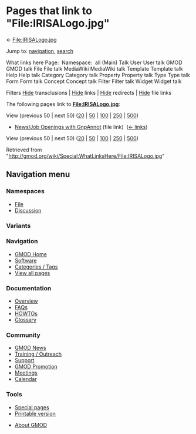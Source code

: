<div id="mw-page-base" class="noprint">

</div>

<div id="mw-head-base" class="noprint">

</div>

<div id="content" class="mw-body" role="main">

<span id="top"></span>

<div id="mw-js-message" style="display:none;">

</div>



# <span dir="auto">Pages that link to "File:IRISALogo.jpg"</span>

<div id="bodyContent">

<div id="contentSub">

← [File:IRISALogo.jpg](/wiki/File:IRISALogo.jpg "File:IRISALogo.jpg")

</div>

<div id="jump-to-nav" class="mw-jump">

Jump to: [navigation](#mw-navigation), [search](#p-search)

</div>

<div id="mw-content-text">

What links here Page:  Namespace:  all (Main) Talk User User talk GMOD
GMOD talk File File talk MediaWiki MediaWiki talk Template Template talk
Help Help talk Category Category talk Property Property talk Type Type
talk Form Form talk Concept Concept talk Filter Filter talk Widget
Widget talk

Filters
[Hide](/mediawiki/index.php?title=Special:WhatLinksHere/File:IRISALogo.jpg&hidetrans=1 "Special:WhatLinksHere/File:IRISALogo.jpg")
transclusions \|
[Hide](/mediawiki/index.php?title=Special:WhatLinksHere/File:IRISALogo.jpg&hidelinks=1 "Special:WhatLinksHere/File:IRISALogo.jpg")
links \|
[Hide](/mediawiki/index.php?title=Special:WhatLinksHere/File:IRISALogo.jpg&hideredirs=1 "Special:WhatLinksHere/File:IRISALogo.jpg")
redirects \|
[Hide](/mediawiki/index.php?title=Special:WhatLinksHere/File:IRISALogo.jpg&hideimages=1 "Special:WhatLinksHere/File:IRISALogo.jpg")
file links

The following pages link to
**[File:IRISALogo.jpg](/wiki/File:IRISALogo.jpg "File:IRISALogo.jpg")**:

View (previous 50 \| next 50)
([20](/mediawiki/index.php?title=Special:WhatLinksHere/File:IRISALogo.jpg&limit=20 "Special:WhatLinksHere/File:IRISALogo.jpg")
\|
[50](/mediawiki/index.php?title=Special:WhatLinksHere/File:IRISALogo.jpg&limit=50 "Special:WhatLinksHere/File:IRISALogo.jpg")
\|
[100](/mediawiki/index.php?title=Special:WhatLinksHere/File:IRISALogo.jpg&limit=100 "Special:WhatLinksHere/File:IRISALogo.jpg")
\|
[250](/mediawiki/index.php?title=Special:WhatLinksHere/File:IRISALogo.jpg&limit=250 "Special:WhatLinksHere/File:IRISALogo.jpg")
\|
[500](/mediawiki/index.php?title=Special:WhatLinksHere/File:IRISALogo.jpg&limit=500 "Special:WhatLinksHere/File:IRISALogo.jpg"))

- [News/Job Openings with
  GnpAnnot](/wiki/News/Job_Openings_with_GnpAnnot "News/Job Openings with GnpAnnot")
  (file link) ‎ <span class="mw-whatlinkshere-tools">([←
  links](/mediawiki/index.php?title=Special:WhatLinksHere&target=News%2FJob+Openings+with+GnpAnnot "Special:WhatLinksHere"))</span>

View (previous 50 \| next 50)
([20](/mediawiki/index.php?title=Special:WhatLinksHere/File:IRISALogo.jpg&limit=20 "Special:WhatLinksHere/File:IRISALogo.jpg")
\|
[50](/mediawiki/index.php?title=Special:WhatLinksHere/File:IRISALogo.jpg&limit=50 "Special:WhatLinksHere/File:IRISALogo.jpg")
\|
[100](/mediawiki/index.php?title=Special:WhatLinksHere/File:IRISALogo.jpg&limit=100 "Special:WhatLinksHere/File:IRISALogo.jpg")
\|
[250](/mediawiki/index.php?title=Special:WhatLinksHere/File:IRISALogo.jpg&limit=250 "Special:WhatLinksHere/File:IRISALogo.jpg")
\|
[500](/mediawiki/index.php?title=Special:WhatLinksHere/File:IRISALogo.jpg&limit=500 "Special:WhatLinksHere/File:IRISALogo.jpg"))

</div>

<div class="printfooter">

Retrieved from
"<http://gmod.org/wiki/Special:WhatLinksHere/File:IRISALogo.jpg>"

</div>

<div id="catlinks" class="catlinks catlinks-allhidden">

</div>

<div class="visualClear">

</div>

</div>

</div>

<div id="mw-navigation">

## Navigation menu

<div id="mw-head">



<div id="left-navigation">

<div id="p-namespaces" class="vectorTabs" role="navigation"
aria-labelledby="p-namespaces-label">

### Namespaces

- <span id="ca-nstab-image"><a href="/wiki/File:IRISALogo.jpg" accesskey="c"
  title="View the file page [c]">File</a></span>
- <span id="ca-talk"><a
  href="/mediawiki/index.php?title=File_talk:IRISALogo.jpg&amp;action=edit&amp;redlink=1"
  accesskey="t"
  title="Discussion about the content page [t]">Discussion</a></span>

</div>

<div id="p-variants" class="vectorMenu emptyPortlet" role="navigation"
aria-labelledby="p-variants-label">

### 

### Variants[](#)

<div class="menu">

</div>

</div>

</div>

<div id="right-navigation">





</div>



</div>

</div>

</div>

<div id="mw-panel">

<div id="p-logo" role="banner">

<a href="/wiki/Main_Page"
style="background-image: url(http://gmod.org/images/GMOD-cogs.png);"
title="Visit the main page"></a>

</div>

<div id="p-Navigation" class="portal" role="navigation"
aria-labelledby="p-Navigation-label">

### Navigation

<div class="body">

- <span id="n-GMOD-Home">[GMOD Home](/wiki/Main_Page)</span>
- <span id="n-Software">[Software](/wiki/GMOD_Components)</span>
- <span id="n-Categories-.2F-Tags">[Categories /
  Tags](/wiki/Categories)</span>
- <span id="n-View-all-pages">[View all
  pages](/wiki/Special:AllPages)</span>

</div>

</div>

<div id="p-Documentation" class="portal" role="navigation"
aria-labelledby="p-Documentation-label">

### Documentation

<div class="body">

- <span id="n-Overview">[Overview](/wiki/Overview)</span>
- <span id="n-FAQs">[FAQs](/wiki/Category:FAQ)</span>
- <span id="n-HOWTOs">[HOWTOs](/wiki/Category:HOWTO)</span>
- <span id="n-Glossary">[Glossary](/wiki/Glossary)</span>

</div>

</div>

<div id="p-Community" class="portal" role="navigation"
aria-labelledby="p-Community-label">

### Community

<div class="body">

- <span id="n-GMOD-News">[GMOD News](/wiki/GMOD_News)</span>
- <span id="n-Training-.2F-Outreach">[Training /
  Outreach](/wiki/Training_and_Outreach)</span>
- <span id="n-Support">[Support](/wiki/Support)</span>
- <span id="n-GMOD-Promotion">[GMOD
  Promotion](/wiki/GMOD_Promotion)</span>
- <span id="n-Meetings">[Meetings](/wiki/Meetings)</span>
- <span id="n-Calendar">[Calendar](/wiki/Calendar)</span>

</div>

</div>

<div id="p-tb" class="portal" role="navigation"
aria-labelledby="p-tb-label">

### Tools

<div class="body">

- <span id="t-specialpages"><a href="/wiki/Special:SpecialPages" accesskey="q"
  title="A list of all special pages [q]">Special pages</a></span>
- <span id="t-print"><a
  href="/mediawiki/index.php?title=Special:WhatLinksHere/File:IRISALogo.jpg&amp;printable=yes"
  rel="alternate" accesskey="p"
  title="Printable version of this page [p]">Printable version</a></span>

</div>

</div>

</div>

</div>

<div id="footer" role="contentinfo">

- <span id="footer-places-about">[About
  GMOD](/wiki/GMOD:About "GMOD:About")</span>

<!-- -->






</div>
